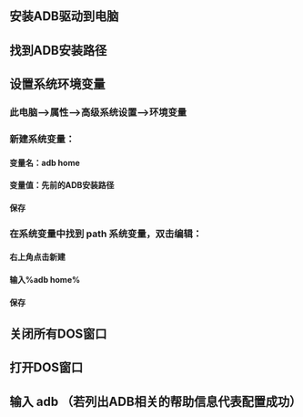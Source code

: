 ## 安装ADB驱动到电脑
## 找到ADB安装路径
## 设置系统环境变量
### 此电脑-->属性-->高级系统设置-->环境变量
### 新建系统变量：
#### 变量名：adb home
#### 变量值：先前的ADB安装路径
#### 保存
### 在系统变量中找到 path 系统变量，双击编辑：
#### 右上角点击新建
#### 输入%adb home%
#### 保存
## 关闭所有DOS窗口
## 打开DOS窗口
## 输入 adb （若列出ADB相关的帮助信息代表配置成功）